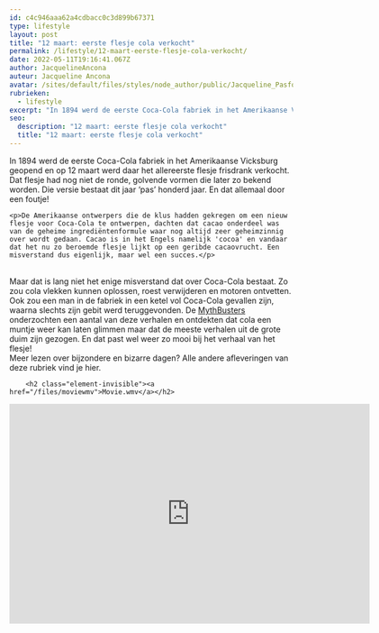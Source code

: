 ```yaml
---
id: c4c946aaa62a4cdbacc0c3d899b67371
type: lifestyle
layout: post
title: "12 maart: eerste flesje cola verkocht"
permalink: /lifestyle/12-maart-eerste-flesje-cola-verkocht/
date: 2022-05-11T19:16:41.067Z
author: JacquelineAncona
auteur: Jacqueline Ancona
avatar: /sites/default/files/styles/node_author/public/Jacqueline_Pasfoto.jpg?itok=RPZ_0CZG
rubrieken:
  - lifestyle
excerpt: "In 1894 werd de eerste Coca-Cola fabriek in het Amerikaanse Vicksburg geopend en op 12 maart werd daar het allereerste flesje frisdrank verkocht. Dat flesje had nog niet de ronde, golvende vormen die later zo bekend worden. Die versie bestaat dit jaar ‘pas’ honderd jaar. En dat allemaal door een foutje!  "
seo:
  description: "12 maart: eerste flesje cola verkocht"
  title: "12 maart: eerste flesje cola verkocht"
---
```

In 1894 werd de eerste Coca-Cola fabriek in het Amerikaanse Vicksburg geopend en op 12 maart werd daar het allereerste flesje frisdrank verkocht. Dat flesje had nog niet de ronde, golvende vormen die later zo bekend worden. Die versie bestaat dit jaar ‘pas’ honderd jaar. En dat allemaal door een foutje!  

    <p>De Amerikaanse ontwerpers die de klus hadden gekregen om een nieuw flesje voor Coca-Cola te ontwerpen, dachten dat cacao onderdeel was van de geheime ingrediëntenformule waar nog altijd zeer geheimzinnig over wordt gedaan. Cacao is in het Engels namelijk 'cocoa' en vandaar dat het nu zo beroemde flesje lijkt op een geribde cacaovrucht. Een misverstand dus eigenlijk, maar wel een succes.</p>
<p><br>Maar dat is lang niet het enige misverstand dat over Coca-Cola bestaat. Zo zou cola vlekken kunnen oplossen, roest verwijderen en motoren ontvetten. Ook zou een man in de fabriek in een ketel vol Coca-Cola gevallen zijn, waarna slechts zijn gebit werd teruggevonden. De <a href="http://nl.wikipedia.org/wiki/Lijst_van_afleveringen_van_seizoen_1_van_MythBusters#Cola_Mythes">MythBusters</a> onderzochten een aantal van deze verhalen en ontdekten dat cola een muntje weer kan laten glimmen maar dat de meeste verhalen uit de grote duim zijn gezogen. En dat past wel weer zo mooi bij het verhaal van het flesje!<br>Meer lezen over bijzondere en bizarre dagen? Alle andere afleveringen van deze rubriek vind je hier.</p>
<p><div class="media media-element-container media-default"><div id="file-1676" class="file file-video file-video-youtube">

        <h2 class="element-invisible"><a href="/files/moviewmv">Movie.wmv</a></h2>
    
  
  <div class="content">
    <div class="media-youtube-video media-element file-default media-youtube-1">
  <iframe class="media-youtube-player" width="640" height="390" title="Movie.wmv" src="https://www.youtube.com/embed/vQuKe5eA8us?wmode=opaque&controls=" name="Movie.wmv" frameborder="0" allowfullscreen="">Video van Movie.wmv</iframe>
</div>
  </div>

  
</div>
</div>
<p> </p>  
